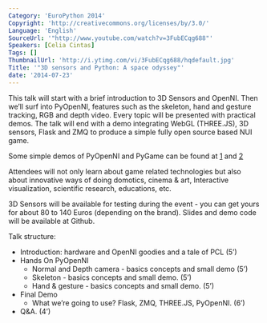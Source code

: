 ```yaml
---
Category: 'EuroPython 2014'
Copyright: 'http://creativecommons.org/licenses/by/3.0/'
Language: 'English'
SourceUrl: '"http://www.youtube.com/watch?v=3FubECqg688"'
Speakers: [Celia Cintas]
Tags: []
ThumbnailUrl: 'http://i.ytimg.com/vi/3FubECqg688/hqdefault.jpg'
Title: '"3D sensors and Python: A space odyssey"'
date: '2014-07-23'
---
```

This talk will start with a brief introduction to 3D Sensors and OpenNI. Then we’ll surf into PyOpenNI,  features such as the skeleton, hand and gesture tracking, RGB and depth video. Every topic will be presented with practical demos. The talk will end with a demo integrating WebGL (THREE.JS), 3D sensors, Flask and ZMQ to produce a simple fully open source based NUI game.

Some simple demos of PyOpenNI and PyGame can be found at [1](http://www.youtube.com/watch?v=wI2ktioiPY8) and [2](http://youtu.be/3e8jibGUQ2Q)

Attendees will not only learn about game related technologies but also about innovative ways of doing domotics, cinema & art, Interactive visualization, scientific research, educations, etc.

3D Sensors will be available for testing during the event - you can get yours for about 80 to 140 Euros (depending on the brand). Slides and demo code will be available at Github.

Talk structure:

* Introduction: hardware and OpenNI goodies and a tale of PCL (5’)
* Hands On PyOpenNI
    * Normal and Depth camera - basics concepts and small demo (5’)
    * Skeleton - basics concepts and small demo. (5’)
	* Hand & gesture - basics concepts and small demo. (5’)
* Final Demo
	* What we’re going to use? Flask, ZMQ, THREE.JS, PyOpenNI. (6’)
* Q&A. (4’)
